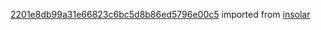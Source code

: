[2201e8db99a31e66823c6bc5d8b86ed5796e00c5](https://github.com/insolar/insolar/commit/2201e8db99a31e66823c6bc5d8b86ed5796e00c5) imported from [insolar](https://github.com/insolar/insolar)
